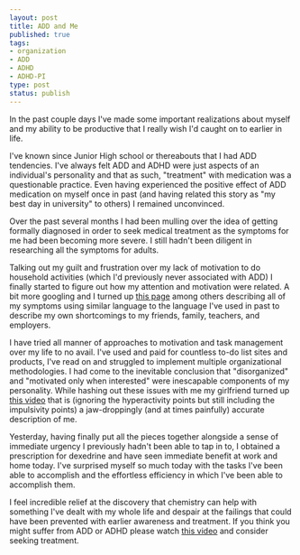 ```yaml
---
layout: post
title: ADD and Me
published: true
tags:
- organization
- ADD
- ADHD
- ADHD-PI
type: post
status: publish
---
```

In the past couple days I've made some important realizations about myself and my ability to be productive that I really wish I'd caught on to earlier in life.

I've known since Junior High school or thereabouts that I had ADD tendencies. I've always felt ADD and ADHD were just aspects of an individual's personality and that as such, "treatment" with medication was a questionable practice. Even having experienced the positive effect of ADD medication on myself once in past (and having related this story as "my best day in university" to others) I remained unconvinced.

Over the past several months I had been mulling over the idea of getting formally diagnosed in order to seek medical treatment as the symptoms for me had been becoming more severe. I still hadn't been diligent in researching all the symptoms for adults.

Talking out my guilt and frustration over my lack of motivation to do household activities (which I'd previously never associated with ADD) I finally started to figure out how my attention and motivation were related. A bit more googling and I turned up [this page](http://www.helpguide.org/mental/adhd_add_adult_symptoms.htm) among others describing all of my symptoms using similar language to the language I've used in past to describe my own shortcomings to my friends, family, teachers, and employers.

I have tried all manner of approaches to motivation and task management over my life to no avail. I've used and paid for countless to-do list sites and products, I've read on and struggled to implement multiple organizational methodologies. I had come to the inevitable conclusion that "disorganized" and "motivated only when interested" were inescapable components of my personality. While hashing out these issues with me my girlfriend turned up [this video](https://www.youtube.com/watch?v=LyDliT0GZpE) that is (ignoring the hyperactivity points but still including the impulsivity points) a jaw-droppingly (and at times painfully) accurate description of me.

Yesterday, having finally put all the pieces together alongside a sense of immediate urgency I previously hadn't been able to tap in to, I obtained a prescription for dexedrine and have seen immediate benefit at work and home today. I've surprised myself so much today with the tasks I've been able to accomplish and the effortless efficiency in which I've been able to accomplish them.

I feel incredible relief at the discovery that chemistry can help with something I've dealt with my whole life and despair at the failings that could have been prevented with earlier awareness and treatment. If you think you might suffer from ADD or ADHD please watch [this video](https://www.youtube.com/watch?v=LyDliT0GZpE) and consider seeking treatment.